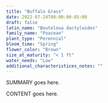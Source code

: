 ```yaml
---
title: "Buffalo Grass"
date: 2022-07-24T00:00:00-05:00
draft: false
latin_name: "Bouteloua dactyloides"
family_name: "Poaceae"
plant_type: "Perennial"
bloom_time: "Spring"
flower_color: "Brown"
size_at_maturity: "< 1 ft"
water_needs: "Low"
additional_characteristices_notes: ""
---
```


SUMMARY goes here.

<!--more-->

CONTENT goes here.